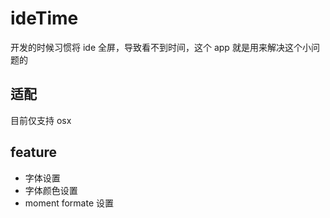# ideTime
开发的时候习惯将 ide 全屏，导致看不到时间，这个 app 就是用来解决这个小问题的

## 适配
目前仅支持 osx

## feature
- 字体设置
- 字体颜色设置
- moment formate 设置

